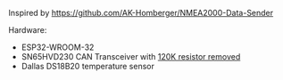 Inspired by https://github.com/AK-Homberger/NMEA2000-Data-Sender

Hardware:
- ESP32-WROOM-32
- SN65HVD230 CAN Transceiver with [120K resistor removed](https://github.com/AK-Homberger/NMEA2000-Data-Sender/tree/master?tab=readme-ov-file#remove-the-120-ohm-resistor-from-the-transceiver)
- Dallas DS18B20 temperature sensor
